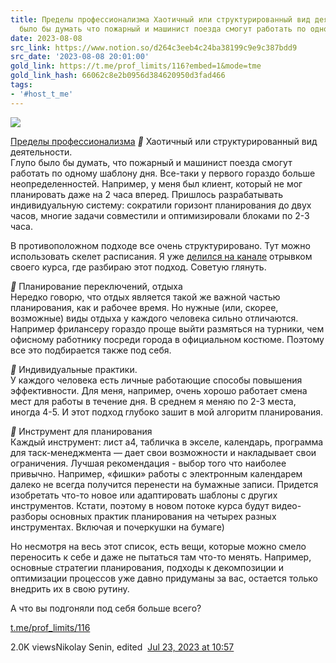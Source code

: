 ```yaml
---
title: Пределы профессионализма Хаотичный или структурированный вид деятельности  Глупо
  было бы думать что пожарный и машинист поезда смогут работать по одно
date: 2023-08-08
src_link: https://www.notion.so/d264c3eeb4c24ba38199c9e9c387bdd9
src_date: '2023-08-08 20:01:00'
gold_link: https://t.me/prof_limits/116?embed=1&mode=tme
gold_link_hash: 66062c8e2b0956d384620950d3fad466
tags:
- '#host_t_me'
---
```




[*![](https://cdn4.cdn-telegram.org/file/tEsBSsznoiP34IYDyQWw1kuFMvM49LNcx6Vt8yU35pz4E-33hJeXgLct5wnnHPcGtIRFTmHpvWNd73ucYjykIOEciUUuW3DyoPQ_KYsrJPZES65HhUSFDb9iU_JOd7TsnJ0RdX5NT58LYu8XLUx9997mVaXKkR863-LNd7_dIvM0bo68wRHG1N-p2wwfMTdkZNDvHcbCEgp6TpIlwdHT0umdklILaT4t1Pm4q7TDBTaIgbSoLe931SgtZTaCPevqExNPPT0QufoAoaE1JkJjm163pxC5wJMamggDvK4BNvc-1Qrfoi49eoTdO5K4y406tjHWnDqQt0hMI3eVd5G4Aw.jpg)*](https://t.me/prof_limits)



[Пределы профессионализма](https://t.me/prof_limits)
***💠*** Хаотичный или структурированный вид деятельности.   
Глупо было бы думать, что пожарный и машинист поезда смогут работать по одному шаблону дня. Все-таки у первого гораздо больше неопределенностей. Например, у меня был клиент, который не мог планировать даже на 2 часа вперед. Пришлось разрабатывать индивидуальную систему: сократили горизонт планирования до двух часов, многие задачи совместили и оптимизировали блоками по 2-3 часа.   
  
В противоположном подходе все очень структурировано. Тут можно использовать скелет расписания. Я уже [делился на канале](https://t.me/prof_limits/77) отрывком своего курса, где разбираю этот подход. Советую глянуть.  
  
***💠*** Планирование переключений, отдыха   
Нередко говорю, что отдых является такой же важной частью планирования, как и рабочее время. Но нужные (или, скорее, возможные) виды отдыха у каждого человека сильно отличаются. Например фрилансеру гораздо проще выйти размяться на турники, чем офисному работнику посреди города в официальном костюме. Поэтому все это подбирается также под себя.   
  
***💠*** Индивидуальные практики.   
У каждого человека есть личные работающие способы повышения эффективности. Для меня, например, очень хорошо работает смена мест для работы в течение дня. В среднем я меняю по 2-3 места, иногда 4-5. И этот подход глубоко зашит в мой алгоритм планирования.   
  
***💠*** Инструмент для планирования   
Каждый инструмент: лист а4, табличка в экселе, календарь, программа для таск-менеджмента — дает свои возможности и накладывает свои ограничения. Лучшая рекомендация - выбор того что наиболее привычно. Например, «фишки» работы с электронным календарем далеко не всегда получится перенести на бумажные записи. Придется изобретать что-то новое или адаптировать шаблоны с других инструментов. Кстати, поэтому в новом потоке курса будут видео-разборы основных практик планирования на четырех разных инструментах. Включая и почеркушки на бумаге)   
  
Но несмотря на весь этот список, есть вещи, которые можно смело переносить к себе и даже не пытаться там что-то менять. Например, основные стратегии планирования, подходы к декомпозиции и оптимизации процессов уже давно придуманы за вас, остается только внедрить их в свою рутину.   
  
А что вы подгоняли под себя больше всего?

[t.me/prof\_limits/116](https://t.me/prof_limits/116)

2.0K viewsNikolay Senin, edited  [Jul 23, 2023 at 10:57](https://t.me/prof_limits/116)